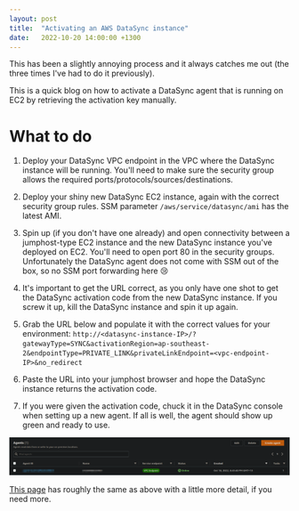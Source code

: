 ```yaml
---
layout: post
title:  "Activating an AWS DataSync instance"
date:   2022-10-20 14:00:00 +1300
---
```


This has been a slightly annoying process and it always catches me out (the three times I've had to do it previously). 

This is a quick blog on how to activate a DataSync agent that is running on EC2 by retrieving the activation key manually. 


# What to do

1. Deploy your DataSync VPC endpoint in the VPC where the DataSync instance will be running. You'll need to make sure the security group allows the required ports/protocols/sources/destinations. 

1. Deploy your shiny new DataSync EC2 instance, again with the correct security group rules. SSM parameter `/aws/service/datasync/ami` has the latest AMI. 

1. Spin up (if you don't have one already) and open connectivity between a jumphost-type EC2 instance and the new DataSync instance you've deployed on EC2. You'll need to open port 80 in the security groups. Unfortunately the DataSync agent does not come with SSM out of the box, so no SSM port forwarding here 😢

1. It's important to get the URL correct, as you only have one shot to get the DataSync activation code from the new DataSync instance. If you screw it up, kill the DataSync instance and spin it up again. 

1. Grab the URL below and populate it with the correct values for your environment: 
`http://<datasync-instance-IP>/?gatewayType=SYNC&activationRegion=ap-southeast-2&endpointType=PRIVATE_LINK&privateLinkEndpoint=<vpc-endpoint-IP>&no_redirect`

1. Paste the URL into your jumphost browser and hope the DataSync instance returns the activation code. 

1. If you were given the activation code, chuck it in the DataSync console when setting up a new agent. If all is well, the agent should show up green and ready to use. 


![img1](/_media/2022-10-20-datasync-activation-img1.png)


[This page](https://aws.amazon.com/premiumsupport/knowledge-center/datasync-cross-activate-agent/) has roughly the same as above with a little more detail, if you need more. 

















